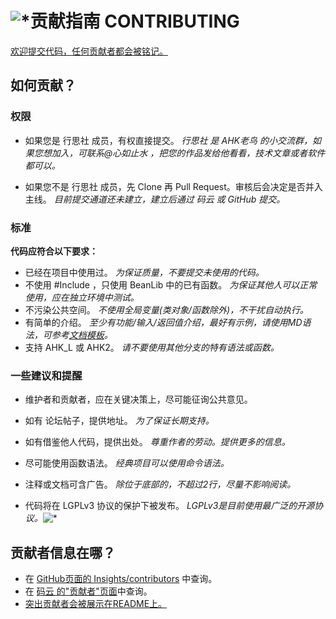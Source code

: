 # ![*](https://raw.githubusercontent.com/Oilj/GitHubPictureBed/master/AHK%E5%B0%8F%E5%9B%BE%E6%A0%87_20190105183041.png)贡献指南 CONTRIBUTING

[欢迎提交代码，任何贡献者都会被铭记。](#jumpGX)

## 如何贡献？

### 权限

- 如果您是 行思社 成员，有权直接提交。
  _行思社 是 AHK老鸟 的小交流群，如果您想加入，可联系@心如止水 ，把您的作品发给他看看，技术文章或者软件都可以。_

- 如果您不是 行思社 成员，先 Clone 再 Pull Request。审核后会决定是否并入主线。
  _目前提交通道还未建立，建立后通过 码云 或 GitHub 提交。_

### 标准

**代码应符合以下要求：**

- 已经在项目中使用过。
  _为保证质量，不要提交未使用的代码。_
- 不使用 #Include ，只使用 BeanLib 中的已有函数。
  _为保证其他人可以正常使用，应在独立环境中测试。_
- 不污染公共空间。
  _不使用全局变量(类对象/函数除外)，不干扰自动执行。_
- 有简单的介绍。
  _至少有功能/输入/返回值介绍，最好有示例，请使用MD语法，可参考[文档模板](https://www.kancloud.cn/xrvu_zen/ahk_lib/902299)。_
- 支持 AHK_L 或 AHK2。
  _请不要使用其他分支的特有语法或函数。_

### 一些建议和提醒

- 维护者和贡献者，应在关键决策上，尽可能征询公共意见。
- 如有 论坛帖子，提供地址。
  _为了保证长期支持。_
- 如有借鉴他人代码，提供出处。
  _尊重作者的劳动。提供更多的信息。_

- 尽可能使用函数语法。
  _经典项目可以使用命令语法。_

- 注释或文档可含广告。
  _除位于底部的，不超过2行，尽量不影响阅读。_
- 代码将在 LGPLv3 协议的保护下被发布。
  _LGPLv3是目前使用最广泛的开源协议。_![*](https://raw.githubusercontent.com/Oilj/GitHubPictureBed/master/LGPLv3_20190105183651.png)

## <span id="jumpGX">贡献者信息在哪？</span>
- 在 [GitHub页面的 Insights/contributors](https://github.com/Oilj/BeanLib/graphs/contributors) 中查询。
- 在 [码云 的"贡献者"页面](https://gitee.com/xrvu_zen/BeanLib/repository/stats/master)中查询。
- [突出贡献者会被展示在README上。](https://www.kancloud.cn/xrvu_zen/ahk_lib/902301#JumpTIGX)